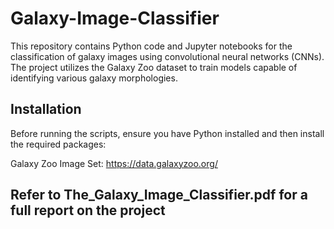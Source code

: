 # Galaxy-Image-Classifier

This repository contains Python code and Jupyter notebooks for the classification of galaxy images using convolutional neural networks (CNNs). The project utilizes the Galaxy Zoo dataset to train models capable of identifying various galaxy morphologies.

## Installation

Before running the scripts, ensure you have Python installed and then install the required packages:

Galaxy Zoo Image Set: https://data.galaxyzoo.org/

## Refer to The_Galaxy_Image_Classifier.pdf for a full report on the project
